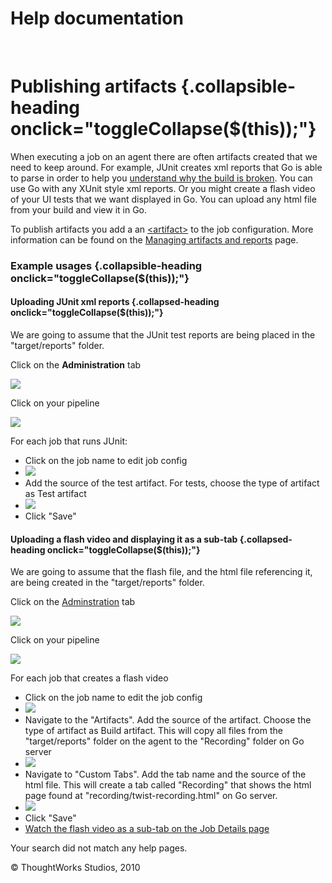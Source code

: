 Help documentation
==================

 

Publishing artifacts {.collapsible-heading onclick="toggleCollapse($(this));"}
====================

When executing a job on an agent there are often artifacts created that
we need to keep around. For example, JUnit creates xml reports that Go
is able to parse in order to help you [understand why the build is
broken](dev_understand_why_build_broken.html). You can use Go with any
XUnit style xml reports. Or you might create a flash video of your UI
tests that we want displayed in Go. You can upload any html file from
your build and view it in Go.

To publish artifacts you add a an
[\<artifact\>](configuration_reference.html#artifact) to the job
configuration. More information can be found on the [Managing artifacts
and reports](managing_artifacts_and_reports.html) page.

### Example usages {.collapsible-heading onclick="toggleCollapse($(this));"}

#### Uploading JUnit xml reports {.collapsed-heading onclick="toggleCollapse($(this));"}

We are going to assume that the JUnit test reports are being placed in
the "target/reports" folder.

Click on the **Administration** tab

![](resources/images/cruise/topnav_admin.png)

Click on your pipeline

![](resources/images/cruise/dev/upload_test_reports/2_click_pipeline.png)

For each job that runs JUnit:

-   Click on the job name to edit job config
-   ![](resources/images/cruise/dev/upload_test_reports/3_click_edit_job.png)
-   Add the source of the test artifact. For tests, choose the type of
    artifact as Test artifact
-   ![](resources/images/cruise/dev/upload_test_reports/4_add_test_artifacts_tag.png)
-   Click "Save"

#### Uploading a flash video and displaying it as a sub-tab {.collapsed-heading onclick="toggleCollapse($(this));"}

We are going to assume that the flash file, and the html file
referencing it, are being created in the "target/reports" folder.

Click on the [Adminstration](administration_page.html) tab

![](resources/images/cruise/topnav_admin.png)

Click on your pipeline

![](resources/images/cruise/dev/upload_test_reports/2_click_pipeline.png)

For each job that creates a flash video

-   Click on the job name to edit the job config
-   ![](resources/images/cruise/dev/upload_test_reports/3_click_edit_job.png)
-   Navigate to the "Artifacts". Add the source of the artifact. Choose
    the type of artifact as Build artifact. This will copy all files
    from the "target/reports" folder on the agent to the "Recording"
    folder on Go server
-   ![](resources/images/cruise/dev/upload_test_reports/7_add_artifact_section.png)
-   Navigate to "Custom Tabs". Add the tab name and the source of the
    html file. This will create a tab called "Recording" that shows the
    html page found at "recording/twist-recording.html" on Go server.
-   ![](resources/images/cruise/dev/upload_test_reports/8_add_tab_section.png)
-   Click "Save"
-   [Watch the flash video as a sub-tab on the Job Details
    page](dev_see_artifact_as_tab.html)

Your search did not match any help pages.



© ThoughtWorks Studios, 2010

